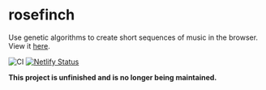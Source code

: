 # rosefinch

Use genetic algorithms to create short sequences of music in the browser.  View it [here](https://rosefinch.app).

![CI](https://github.com/rferg/rosefinch/workflows/CI/badge.svg) [![Netlify Status](https://api.netlify.com/api/v1/badges/072e37f0-7bdf-411d-a783-57149211bf89/deploy-status)](https://app.netlify.com/sites/pensive-archimedes-0e1a51/deploys)

__This project is unfinished and is no longer being maintained.__
